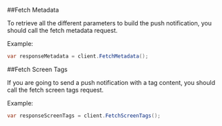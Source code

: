 ##Fetch Metadata

To retrieve all the different parameters to build the push notification, you should call the fetch metadata request.

Example:

```csharp
var responseMetadata = client.FetchMetadata();
```

##Fetch Screen Tags

If you are going to send a push notification with a tag content, you should call the fetch screen tags request.

Example:

```csharp
var responseScreenTags = client.FetchScreenTags();
```

